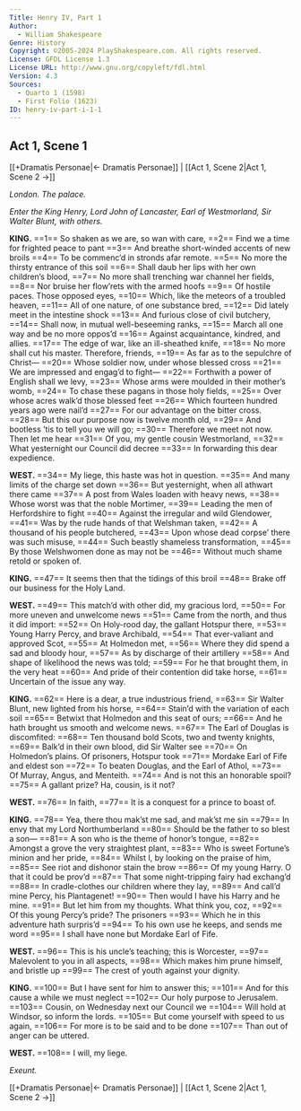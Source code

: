 ```yaml
---
Title: Henry IV, Part 1
Author: 
  - William Shakespeare
Genre: History
Copyright: ©2005-2024 PlayShakespeare.com. All rights reserved.
License: GFDL License 1.3
License URL: http://www.gnu.org/copyleft/fdl.html
Version: 4.3
Sources:
  - Quarto 1 (1598)
  - First Folio (1623)
ID: henry-iv-part-i-1-1
---
```


## Act 1, Scene 1
[[+Dramatis Personae|← Dramatis Personae]] | [[Act 1, Scene 2|Act 1, Scene 2 →]]

*London. The palace.*

*Enter the King Henry, Lord John of Lancaster, Earl of Westmorland, Sir Walter Blunt, with others.*

**KING.**
==1== So shaken as we are, so wan with care,
==2== Find we a time for frighted peace to pant
==3== And breathe short-winded accents of new broils
==4== To be commenc’d in stronds afar remote.
==5== No more the thirsty entrance of this soil
==6== Shall daub her lips with her own children’s blood,
==7== No more shall trenching war channel her fields,
==8== Nor bruise her flow’rets with the armed hoofs
==9== Of hostile paces. Those opposed eyes,
==10== Which, like the meteors of a troubled heaven,
==11== All of one nature, of one substance bred,
==12== Did lately meet in the intestine shock
==13== And furious close of civil butchery,
==14== Shall now, in mutual well-beseeming ranks,
==15== March all one way and be no more oppos’d
==16== Against acquaintance, kindred, and allies.
==17== The edge of war, like an ill-sheathed knife,
==18== No more shall cut his master. Therefore, friends,
==19== As far as to the sepulchre of Christ⁠—
==20== Whose soldier now, under whose blessed cross
==21== We are impressed and engag’d to fight⁠—
==22== Forthwith a power of English shall we levy,
==23== Whose arms were moulded in their mother’s womb,
==24== To chase these pagans in those holy fields,
==25== Over whose acres walk’d those blessed feet
==26== Which fourteen hundred years ago were nail’d
==27== For our advantage on the bitter cross.
==28== But this our purpose now is twelve month old,
==29== And bootless ’tis to tell you we will go;
==30== Therefore we meet not now. Then let me hear
==31== Of you, my gentle cousin Westmorland,
==32== What yesternight our Council did decree
==33== In forwarding this dear expedience.

**WEST.**
==34== My liege, this haste was hot in question.
==35== And many limits of the charge set down
==36== But yesternight, when all athwart there came
==37== A post from Wales loaden with heavy news,
==38== Whose worst was that the noble Mortimer,
==39== Leading the men of Herfordshire to fight
==40== Against the irregular and wild Glendower,
==41== Was by the rude hands of that Welshman taken,
==42== A thousand of his people butchered,
==43== Upon whose dead corpse’ there was such misuse,
==44== Such beastly shameless transformation,
==45== By those Welshwomen done as may not be
==46== Without much shame retold or spoken of.

**KING.**
==47== It seems then that the tidings of this broil
==48== Brake off our business for the Holy Land.

**WEST.**
==49== This match’d with other did, my gracious lord,
==50== For more uneven and unwelcome news
==51== Came from the north, and thus it did import:
==52== On Holy-rood day, the gallant Hotspur there,
==53== Young Harry Percy, and brave Archibald,
==54== That ever-valiant and approved Scot,
==55== At Holmedon met,
==56== Where they did spend a sad and bloody hour,
==57== As by discharge of their artillery
==58== And shape of likelihood the news was told;
==59== For he that brought them, in the very heat
==60== And pride of their contention did take horse,
==61== Uncertain of the issue any way.

**KING.**
==62== Here is a dear, a true industrious friend,
==63== Sir Walter Blunt, new lighted from his horse,
==64== Stain’d with the variation of each soil
==65== Betwixt that Holmedon and this seat of ours;
==66== And he hath brought us smooth and welcome news.
==67== The Earl of Douglas is discomfited:
==68== Ten thousand bold Scots, two and twenty knights,
==69== Balk’d in their own blood, did Sir Walter see
==70== On Holmedon’s plains. Of prisoners, Hotspur took
==71== Mordake Earl of Fife and eldest son
==72== To beaten Douglas, and the Earl of Athol,
==73== Of Murray, Angus, and Menteith.
==74== And is not this an honorable spoil?
==75== A gallant prize? Ha, cousin, is it not?

**WEST.**
==76== In faith,
==77== It is a conquest for a prince to boast of.

**KING.**
==78== Yea, there thou mak’st me sad, and mak’st me sin
==79== In envy that my Lord Northumberland
==80== Should be the father to so blest a son⁠—
==81== A son who is the theme of honor’s tongue,
==82== Amongst a grove the very straightest plant,
==83== Who is sweet Fortune’s minion and her pride,
==84== Whilst I, by looking on the praise of him,
==85== See riot and dishonor stain the brow
==86== Of my young Harry. O that it could be prov’d
==87== That some night-tripping fairy had exchang’d
==88== In cradle-clothes our children where they lay,
==89== And call’d mine Percy, his Plantagenet!
==90== Then would I have his Harry and he mine.
==91== But let him from my thoughts. What think you, coz,
==92== Of this young Percy’s pride? The prisoners
==93== Which he in this adventure hath surpris’d
==94== To his own use he keeps, and sends me word
==95== I shall have none but Mordake Earl of Fife.

**WEST.**
==96== This is his uncle’s teaching; this is Worcester,
==97== Malevolent to you in all aspects,
==98== Which makes him prune himself, and bristle up
==99== The crest of youth against your dignity.

**KING.**
==100== But I have sent for him to answer this;
==101== And for this cause a while we must neglect
==102== Our holy purpose to Jerusalem.
==103== Cousin, on Wednesday next our Council we
==104== Will hold at Windsor, so inform the lords.
==105== But come yourself with speed to us again,
==106== For more is to be said and to be done
==107== Than out of anger can be uttered.

**WEST.**
==108== I will, my liege.

*Exeunt.*

[[+Dramatis Personae|← Dramatis Personae]] | [[Act 1, Scene 2|Act 1, Scene 2 →]]